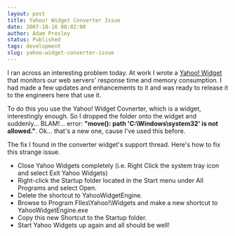 ```yaml
---
layout: post
title: Yahoo! Widget Converter Issue
date: 2007-10-16 08:02:00
author: Adam Presley
status: Published
tags: development
slug: yahoo-widget-converter-issue
---
```


I ran across an interesting problem today. At work I wrote a [Yahoo!
Widget](http://widgets.yahoo.com/) that monitors our web servers' response time and memory
consumption. I had made a few updates and enhancements to it and was
ready to release it to the engineers here that use it.

To do this you use the Yahoo! Widget Covnerter, which is a widget,
interestingly enough. So I dropped the folder onto the widget and
suddenly... BLAM!... error: **"move(): path 'C:\\Windows\\system32' is
not allowed."**. Ok... that's a new one, cause I've used this before.

The fix I found in the converter widget's support thread. Here's how to
fix this strange issue.

* Close Yahoo Widgets completely (i.e. Right Click the system tray icon and select Exit Yahoo Widgets)
* Right-click the Startup folder located in the Start menu under All Programs and select Open.
* Delete the shortcut to YahooWidgetEngine.
* Browse to Program FIles\\Yahoo!\\Widgets and make a new shortcut to YahooWidgetEngine.exe
* Copy this new Shortcut to the Startup folder.
* Start Yahoo Widgets up again and all should be well!
